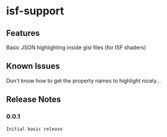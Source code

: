 # isf-support

## Features

Basic JSON highlighting inside glsl files (for ISF shaders)

## Known Issues

Don't know how to get the property names to highlight nicely...

## Release Notes

### 0.0.1
    Initial basic release